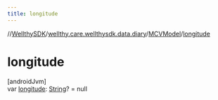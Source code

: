```yaml
---
title: longitude
---
```

//[WellthySDK](../../../index.html)/[wellthy.care.wellthysdk.data.diary](../index.html)/[MCVModel](index.html)/[longitude](longitude.html)



# longitude



[androidJvm]\
var [longitude](longitude.html): [String](https://kotlinlang.org/api/latest/jvm/stdlib/kotlin/-string/index.html)? = null




